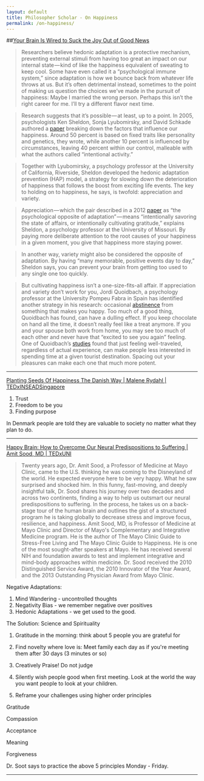 ```yaml
---
layout: default
title: Philosopher Scholar - On Happiness
permalink: /on-happiness/
---
```


##[Your Brain Is Wired to Suck the Joy Out of Good News](https://medium.com/s/thenewnew/your-brain-is-wired-to-suck-the-joy-out-of-good-news-f8b06aba1db8)
>Researchers believe hedonic adaptation is a protective mechanism, preventing external stimuli from having too great an impact on our internal state — kind of like the happiness equivalent of sweating to keep cool. Some have even called it a “psychological immune system,” since adaptation is how we bounce back from whatever life throws at us. But it’s often detrimental instead, sometimes to the point of making us question the choices we’ve made in the pursuit of happiness: Maybe I married the wrong person. Perhaps this isn’t the right career for me. I’ll try a different flavor next time.

>Research suggests that it’s possible — at least, up to a point. In 2005, psychologists Ken Sheldon, Sonja Lyubomirsky, and David Schkade authored a [paper](https://sonjalyubomirsky.com/wp-content/themes/sonjalyubomirsky/papers/LSS2005.pdf#page=6) breaking down the factors that influence our happiness. Around 50 percent is based on fixed traits like personality and genetics, they wrote, while another 10 percent is influenced by circumstances, leaving 40 percent within our control, malleable with what the authors called “intentional activity.”

>Together with Lyubomirsky, a psychology professor at the University of California, Riverside, Sheldon developed the hedonic adaptation prevention (HAP) model, a strategy for slowing down the deterioration of happiness that follows the boost from exciting life events. The key to holding on to happiness, he says, is twofold: appreciation and variety.

>Appreciation — which the pair described in a 2012 [paper](https://journals.sagepub.com/doi/abs/10.1177/0146167212436400?journalCode=pspc) as “the psychological opposite of adaptation” — means “intentionally savoring the state of affairs, or intentionally cultivating gratitude,” explains Sheldon, a psychology professor at the University of Missouri. By paying more deliberate attention to the root causes of your happiness in a given moment, you give that happiness more staying power.

>In another way, variety might also be considered the opposite of adaptation. By having “many memorable, positive events day to day,” Sheldon says, you can prevent your brain from getting too used to any single one too quickly.

>But cultivating happiness isn’t a one-size-fits-all affair. If appreciation and variety don’t work for you, Jordi Quoidbach, a psychology professor at the University Pompeu Fabra in Spain has identified another strategy in his research: occasional [abstinence](https://journals.sagepub.com/doi/abs/10.1177/1948550612473489?journalCode=sppa) from something that makes you happy. Too much of a good thing, Quoidbach has found, can have a dulling effect. If you keep chocolate on hand all the time, it doesn’t really feel like a treat anymore. If you and your spouse both work from home, you may see too much of each other and never have that “excited to see you again” feeling. One of Quoidbach’s [studies](https://www.ncbi.nlm.nih.gov/pubmed/25583943) found that just feeling well-traveled, regardless of actual experience, can make people less interested in spending time at a given tourist destination. Spacing out your pleasures can make each one that much more potent.

---

[Planting Seeds Of Happiness The Danish Way | Malene Rydahl | TEDxINSEADSingapore](https://www.youtube.com/watch?v=biQGa89O5O4)

1. Trust
2. Freedom to be you
3. Finding purpose

In Denmark people are told they are valuable to society no matter what they plan to do.

---

[Happy Brain: How to Overcome Our Neural Predispositions to Suffering | Amit Sood, MD | TEDxUNI](https://www.youtube.com/watch?v=KZIGekgoaz4&list=LLn8hh0YbCJQFZl1GGhNdiKQ&index=4&t=0s)

> Twenty years ago, Dr. Amit Sood, a Professor of Medicine at Mayo Clinic, came to the U.S. thinking he was coming to the Disneyland of the world. He expected everyone here to be very happy. What he saw surprised and shocked him. In this funny, fast-moving, and deeply insightful talk, Dr. Sood shares his journey over two decades and across two continents, finding a way to help us outsmart our neural predispositions to suffering. In the process, he takes us on a back-stage tour of the human brain and outlines the gist of a structured program he is taking globally to decrease stress and improve focus, resilience, and happiness.
Amit Sood, MD, is Professor of Medicine at Mayo Clinic and Director of Mayo's Complementary and Integrative Medicine program. He is the author of The Mayo Clinic Guide to Stress-Free Living and The Mayo Clinic Guide to Happiness. He is one of the most sought-after speakers at Mayo. He has received several NIH and foundation awards to test and implement integrative and mind-body approaches within medicine. Dr. Sood received the 2010 Distinguished Service Award, the 2010 Innovator of the Year Award, and the 2013 Outstanding Physician Award from Mayo Clinic.

Negative Adaptations:  

1. Mind Wandering - uncontrolled thoughts
2. Negativity Bias - we remember negative over positives
3. Hedonic Adaptations - we get used to the good.

The Solution: Science and Spirituality

1. Gratitude in the morning: think about 5 people you are grateful for

2. Find novelty where love is: Meet family each day as if you're meeting them after 30 days (3 minutes or so)

3. Creatively Praise! Do not judge

4. Silently wish people good when first meeting. Look at the world the way you want people to look at your children.

5. Reframe your challenges using higher order principles

Gratitude

Compassion

Acceptance

Meaning

Forgiveness

Dr. Soot says to practice the above 5 principles Monday - Friday.

---
